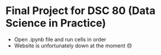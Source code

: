 # Final Project for DSC 80 (Data Science in Practice)

- Open .ipynb file and run cells in order
- Website is unfortunately down at the moment 😞 
